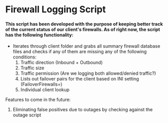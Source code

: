 # Firewall Logging Script

#### This script has been developed with the purpose of keeping better track of the current status of our client's firewalls. As of right now, the script has the following functionality:

* Iterates through client folder and grabs all summary firewall database files and checks if any of them are missing any of the following conditions:
    1. Traffic direction (Inbound + Outbound)
    2. Traffic size
    3. Traffic permission (Are we logging both allowed/denied traffic?)
    4. Lists out failover pairs for the client based on INI setting (FailoverFirewalls=)
    5. Individual client lookup
  
Features to come in the future:
1. Eliminating false positives due to outages by checking against the outage script

